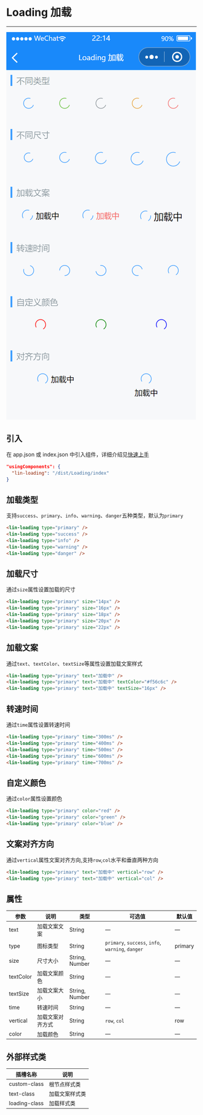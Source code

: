 # Loading 加载

---


 <div class="demo-outer-container">
     <div class="demo-inner-container">
        <div class="demo-content">
            <img class="demo-image" src='../../componentImage/loading.png' />
        </div>
     </div>
 </div>

## 引入

在 app.json 或 index.json 中引入组件，详细介绍见[快速上手](/#/start)

```json
"usingComponents": {
  "lin-loading": "/dist/Loading/index"
}
```

## 加载类型

支持`success`、`primary`、`info`、`warning`、`danger`五种类型，默认为`primary`

```html
<lin-loading type="primary" />
<lin-loading type="success" />
<lin-loading type="info" />
<lin-loading type="warning" />
<lin-loading type="danger" />
```


## 加载尺寸

通过`size`属性设置加载的尺寸

```html
<lin-loading type="primary" size="14px" />
<lin-loading type="primary" size="16px" />
<lin-loading type="primary" size="18px" />
<lin-loading type="primary" size="20px" />
<lin-loading type="primary" size="22px" />
```


## 加载文案

通过`text`、`textColor`、`textSize`等属性设置加载文案样式

```html
<lin-loading type="primary" text="加载中" />
<lin-loading type="primary" text="加载中" textColor="#f56c6c" />
<lin-loading type="primary" text="加载中" textSize="16px" />
```


## 转速时间

通过`time`属性设置转速时间

```html
<lin-loading type="primary" time="300ms" />
<lin-loading type="primary" time="400ms" />
<lin-loading type="primary" time="500ms" />
<lin-loading type="primary" time="600ms" />
<lin-loading type="primary" time="700ms" />
```


## 自定义颜色

通过`color`属性设置颜色


```html
<lin-loading type="primary" color="red" />
<lin-loading type="primary" color="green" />
<lin-loading type="primary" color="blue" />
```


## 文案对齐方向

通过`vertical`属性文案对齐方向,支持`row`,`col`水平和垂直两种方向

```html
<lin-loading type="primary" text="加载中" vertical="row" />
<lin-loading type="primary" text="加载中" vertical="col" />
```


## 属性

| 参数  | 说明     | 类型          | 可选值 | 默认值  |
| ----- | -------- | ------------- | ------ | ------- |
| text  | 加载文案文案 | String        | —      | —       |
| type  | 图标类型 | String        | `primary`, `success`, `info`, `warning`, `danger`      | primary |
| size  | 尺寸大小 | String, Number | —      | —       |
| textColor | 加载文案颜色 | String        | —      | —       |
| textSize | 加载文案大小 | String, Number        | —      | —       |
| time | 转速时间 | String        | —      | —       |
| vertical | 加载文案对齐方式 | String        | `row`, `col`      | row       |
| color | 加载颜色 | String        | —      | —       |


## 外部样式类

| 插槽名称     | 说明         |
| ------------ | ------------ |
| custom-class | 根节点样式类 |
| text-class | 加载文案样式类 |
| loading-class | 加载样式类 |
